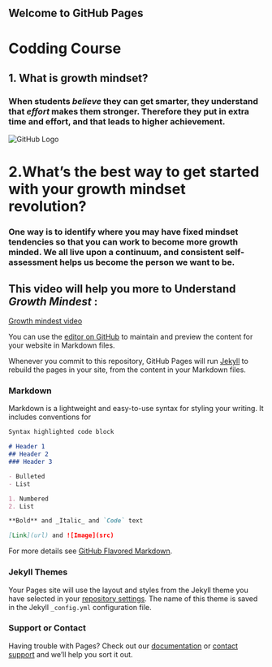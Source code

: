 ## Welcome to GitHub Pages
# Codding Course
## **1. What is growth mindset?**
### When students _believe_ they can get smarter, they understand that _effort_ makes them **stronger**. Therefore they put in extra time and effort, and that leads to higher achievement.

![GitHub Logo](https://www.mindsetworks.com/Assets/images/science/the-science/the-growth-mindset-i-can-get-smarter-large.jpg)

# **2.What’s the best way to get started with your growth mindset revolution?**
### One way is to identify where you may have fixed mindset tendencies so that you can work to become more growth minded. We all live upon a continuum, and consistent **self-assessment** helps us become the person we want to be.

## This **video** will help you more to Understand _**Growth Mindest**_ :

[Growth mindest video](https://www.youtube.com/watch?v=M1CHPnZfFmU)



You can use the [editor on GitHub](https://github.com/bra2h3li/coddingCourse/edit/master/README.md) to maintain and preview the content for your website in Markdown files.


Whenever you commit to this repository, GitHub Pages will run [Jekyll](https://jekyllrb.com/) to rebuild the pages in your site, from the content in your Markdown files.

### Markdown

Markdown is a lightweight and easy-to-use syntax for styling your writing. It includes conventions for

```markdown
Syntax highlighted code block

# Header 1
## Header 2
### Header 3

- Bulleted
- List

1. Numbered
2. List

**Bold** and _Italic_ and `Code` text

[Link](url) and ![Image](src)
```

For more details see [GitHub Flavored Markdown](https://guides.github.com/features/mastering-markdown/).

### Jekyll Themes

Your Pages site will use the layout and styles from the Jekyll theme you have selected in your [repository settings](https://github.com/bra2h3li/coddingCourse/settings). The name of this theme is saved in the Jekyll `_config.yml` configuration file.

### Support or Contact

Having trouble with Pages? Check out our [documentation](https://help.github.com/categories/github-pages-basics/) or [contact support](https://github.com/contact) and we’ll help you sort it out.

